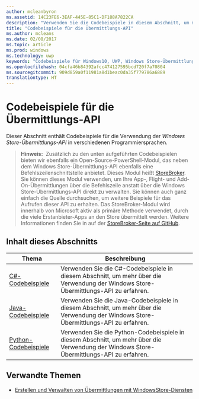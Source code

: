 ```yaml
---
author: mcleanbyron
ms.assetid: 14C23FE6-3EAF-445E-85C1-DF188A7822CA
description: "Verwenden Sie die Codebeispiele in diesem Abschnitt, um mehr über die Verwendung der Windows Store-Übermittlungs-API zu erfahren."
title: "Codebeispiele für die Übermittlungs-API"
ms.author: mcleans
ms.date: 02/08/2017
ms.topic: article
ms.prod: windows
ms.technology: uwp
keywords: "Codebeispiele für Windows10, UWP, Windows Store-Übermittlungs-API"
ms.openlocfilehash: 04cfa46b84392afcc474127595bcd720f7a70804
ms.sourcegitcommit: 909d859a0f11981a8d1beac0da35f779786a6889
translationtype: HT
---
```

# <a name="code-examples-for-the-submission-api"></a>Codebeispiele für die Übermittlungs-API

Dieser Abschnitt enthält Codebeispiele für die Verwendung der *Windows Store-Übermittlungs-API* in verschiedenen Programmiersprachen.

>**Hinweis:**&nbsp;&nbsp;Zusätzlich zu den unten aufgeführten Codebeispielen bieten wir ebenfalls ein Open-Source-PowerShell-Modul, das neben dem Windows Store-Übermittlungs-API ebenfalls eine Befehlszeilenschnittstelle anbietet. Dieses Modul heißt [StoreBroker](https://aka.ms/storebroker). Sie können dieses Modul verwenden, um Ihre App-, Flight- und Add-On-Übermittlungen über die Befehlszeile anstatt über die Windows Store-Übermittlungs-API direkt zu verwalten. Sie können auch ganz einfach die Quelle durchsuchen, um weitere Beispiele für das Aufrufen dieser API zu erhalten. Das StoreBroker-Modul wird innerhalb von Microsoft aktiv als primäre Methode verwendet, durch die viele Erstanbieter-Apps an den Store übermittelt werden. Weitere Informationen finden Sie in auf der [StoreBroker-Seite auf GitHub](https://aka.ms/storebroker).

## <a name="in-this-section"></a>Inhalt dieses Abschnitts

| Thema                                                                                                       | Beschreibung                 |
|-------------------------------------------------------------------------------------------------------------|-----------------------------|
| [C#-Codebeispiele](csharp-code-examples-for-the-windows-store-submission-api.md) | Verwenden Sie die C#-Codebeispiele in diesem Abschnitt, um mehr über die Verwendung der Windows Store-Übermittlungs-API zu erfahren. |
| [Java-Codebeispiele](java-code-examples-for-the-windows-store-submission-api.md) | Verwenden Sie die Java-Codebeispiele in diesem Abschnitt, um mehr über die Verwendung der Windows Store-Übermittlungs-API zu erfahren. |
| [Python-Codebeispiele](python-code-examples-for-the-windows-store-submission-api.md)  | Verwenden Sie die Python-Codebeispiele in diesem Abschnitt, um mehr über die Verwendung der Windows Store-Übermittlungs-API zu erfahren.  |

## <a name="related-topics"></a>Verwandte Themen

* [Erstellen und Verwalten von Übermittlungen mit WindowsStore-Diensten](create-and-manage-submissions-using-windows-store-services.md)
